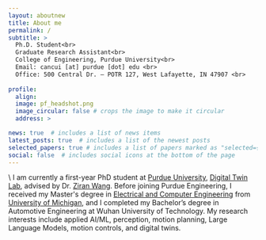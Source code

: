 ```yaml
---
layout: aboutnew
title: About me
permalink: /
subtitle: >
  Ph.D. Student<br>
  Graduate Research Assistant<br>
  College of Engineering, Purdue University<br>
  Email: cancui [at] purdue [dot] edu <br>
  Office: 500 Central Dr. – POTR 127, West Lafayette, IN 47907 <br>
  
profile:
  align:
  image: pf_headshot.png
  image_circular: false # crops the image to make it circular
  address: >

news: true  # includes a list of news items
latest_posts: true  # includes a list of the newest posts
selected_papers: true # includes a list of papers marked as "selected={true}"
social: false  # includes social icons at the bottom of the page
---
```

\\
I am currently a first-year PhD student at [Purdue University](https://www.purdue.edu/),
[Digital Twin Lab](https://purduedigitaltwin.github.io/), advised by Dr. [Ziran Wang](https://ziranw.github.io/). Before joining Purdue Engineering,
I received my Master's degree in [Electrical and Computer Engineering](https://ece.engin.umich.edu/)
from [University of Michigan](https://umich.edu/), and I completed my Bachelor’s degree in Automotive Engineering at Wuhan University of Technology. My research interests include applied AI/ML, perception, motion planning, Large Language Models, motion controls, and digital twins.


<!---
Write your biography here. Tell the world about yourself. Link to your favorite [subreddit](http://reddit.com). You can
put a picture in, too. The code is already in, just name your picture `prof_pic.jpg` and put it in the `img/` folder.

Put your address / P.O. box / other info right below your picture. You can also disable any of these elements by
editing `profile` property of the YAML header of your `_pages/about.md`. Edit `_bibliography/papers.bib` and Jekyll will
render your [publications page](/al-folio/publications/) automatically.

Link to your social media connections, too. This theme is set up to
use [Font Awesome icons](http://fortawesome.github.io/Font-Awesome/)
and [Academicons](https://jpswalsh.github.io/academicons/), like the ones below. Add your Facebook, Twitter, LinkedIn,
Google Scholar, or just disable all of them.
--->

